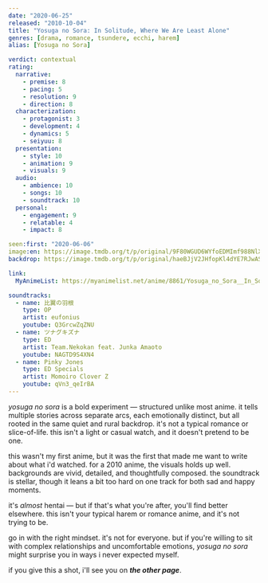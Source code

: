 ```yaml
---
date: "2020-06-25"
released: "2010-10-04"
title: "Yosuga no Sora: In Solitude, Where We Are Least Alone"
genres: [drama, romance, tsundere, ecchi, harem]
alias: [Yosuga no Sora]

verdict: contextual
rating:
  narrative:
    - premise: 8
    - pacing: 5
    - resolution: 9
    - direction: 8
  characterization:
    - protagonist: 3
    - development: 4
    - dynamics: 5
    - seiyuu: 8
  presentation:
    - style: 10
    - animation: 9
    - visuals: 9
  audio:
    - ambience: 10
    - songs: 10
    - soundtrack: 10
  personal:
    - engagement: 9
    - relatable: 4
    - impact: 8

seen:first: "2020-06-06"
image:en: https://image.tmdb.org/t/p/original/9F80WGUD6WYfoEDMImf988NlXhC.jpg
backdrop: https://image.tmdb.org/t/p/original/haeBJjV2JHfopKl4dYE7RJwASlF.jpg

link:
  MyAnimeList: https://myanimelist.net/anime/8861/Yosuga_no_Sora__In_Solitude_Where_We_Are_Least_Alone

soundtracks:
  - name: 比翼の羽根
    type: OP
    artist: eufonius
    youtube: Q3GrcwZqZNU
  - name: ツナグキズナ
    type: ED
    artist: Team.Nekokan feat. Junka Amaoto
    youtube: NAGTD9S4XN4
  - name: Pinky Jones
    type: ED Specials
    artist: Momoiro Clover Z
    youtube: qVn3_qeIrBA
---
```


*yosuga no sora* is a bold experiment — structured unlike most anime. it tells multiple stories across separate arcs, each emotionally distinct, but all rooted in the same quiet and rural backdrop. it's not a typical romance or slice-of-life. this isn't a light or casual watch, and it doesn't pretend to be one.

this wasn't my first anime, but it was the first that made me want to write about what i'd watched. for a 2010 anime, the visuals holds up well. backgrounds are vivid, detailed, and thoughtfully composed. the soundtrack is stellar, though it leans a bit too hard on one track for both sad and happy moments.

it's *almost* hentai — but if that's what you're after, you'll find better elsewhere. this isn't your typical harem or romance anime, and it's not trying to be.

go in with the right mindset. it's not for everyone. but if you're willing to sit with complex relationships and uncomfortable emotions, *yosuga no sora* might surprise you in ways i never expected myself.

if you give this a shot, i'll see you on ***the other page***.
